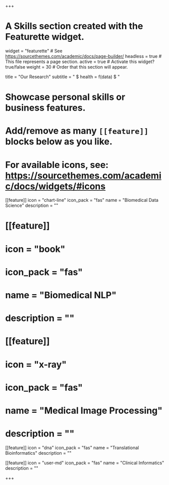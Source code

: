 +++
# A Skills section created with the Featurette widget.
widget = "featurette"  # See https://sourcethemes.com/academic/docs/page-builder/
headless = true  # This file represents a page section.
active = true  # Activate this widget? true/false
weight = 30  # Order that this section will appear.

title = "Our Research"
subtitle = " $ health = f(data) $ "

# Showcase personal skills or business features.
# 
# Add/remove as many `[[feature]]` blocks below as you like.
# 
# For available icons, see: https://sourcethemes.com/academic/docs/widgets/#icons

[[feature]]
  icon = "chart-line"
  icon_pack = "fas"
  name = "Biomedical Data Science"
  description = ""

# [[feature]]
#   icon = "book"
#   icon_pack = "fas"
#   name = "Biomedical NLP"
#   description = ""
# 
# [[feature]]
#   icon = "x-ray"
#   icon_pack = "fas"
#   name = "Medical Image Processing"
#   description = ""

[[feature]]
  icon = "dna"
  icon_pack = "fas"
  name = "Translational Bioinformatics"
  description = ""  

[[feature]]
  icon = "user-md"
  icon_pack = "fas"
  name = "Clinical Informatics"
  description = ""

+++

